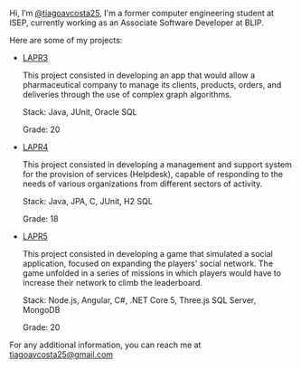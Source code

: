 Hi, I’m [@tiagoavcosta25](https://github.com/tiagoavcosta25/tiagoavcosta25), I'm a former computer engineering student at ISEP, currently working as an Associate Software Developer at BLIP.

Here are some of my projects:
  - [LAPR3](https://github.com/tiagoavcosta25/LAPR3)
  
      This project consisted in developing an app that would allow a
    pharmaceutical company to manage its clients, products,
    orders, and deliveries through the use of complex graph
    algorithms.
    
    Stack: Java, JUnit, Oracle SQL
    
    Grade: 20

  - [LAPR4](https://github.com/tiagoavcosta25/LAPR4)
    
      This project consisted in developing a management and
    support system for the provision of services (Helpdesk),
    capable of responding to the needs of various
    organizations from different sectors of activity.
    
    Stack: Java, JPA, C, JUnit, H2 SQL
    
    Grade: 18

  - [LAPR5](https://github.com/tiagoavcosta25/LAPR5)
  
      This project consisted in developing a game that simulated a
    social application, focused on expanding the players'
    social network. The game unfolded in a series of missions
    in which players would have to increase their network to
    climb the leaderboard.
    
    Stack: Node.js, Angular, C#, .NET Core 5,
    Three.js SQL Server, MongoDB
    
    Grade: 20


For any additional information, you can reach me at [tiagoavcosta25@gmail.com](mailto:tiagoavcosta25@gmail.com?subject=Contact%20from%20github)
